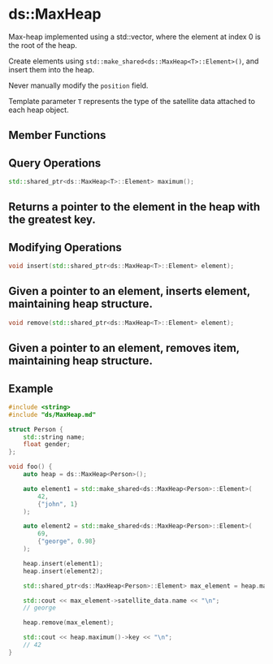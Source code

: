 # ds::MaxHeap

Max-heap implemented using a std::vector, where the element at index 0 is the root of the heap. 

Create elements using `std::make_shared<ds::MaxHeap<T>::Element>()`, and insert them into the heap.

Never manually modify the `position` field.

Template parameter `T` represents the type of the satellite data attached to each heap object.

## Member Functions
**Query Operations**
---
```cpp
std::shared_ptr<ds::MaxHeap<T>::Element> maximum();
```
Returns a pointer to the element in the heap with the greatest key.
---
**Modifying Operations**
---
```cpp
void insert(std::shared_ptr<ds::MaxHeap<T>::Element> element);
```
Given a pointer to an element, inserts element, maintaining heap structure.
---

```cpp
void remove(std::shared_ptr<ds::MaxHeap<T>::Element> element);
```
Given a pointer to an element, removes item, maintaining heap structure.
---

## Example

```cpp
#include <string>
#include "ds/MaxHeap.md"

struct Person {
    std::string name;
    float gender;
};

void foo() {
    auto heap = ds::MaxHeap<Person>();

    auto element1 = std::make_shared<ds::MaxHeap<Person>::Element>(
        42, 
        {"john", 1}
    );

    auto element2 = std::make_shared<ds::MaxHeap<Person>::Element>(
        69, 
        {"george", 0.98}
    );

    heap.insert(element1);
    heap.insert(element2);

    std::shared_ptr<ds::MaxHeap<Person>::Element> max_element = heap.maximum();

    std::cout << max_element->satellite_data.name << "\n";
    // george

    heap.remove(max_element);

    std::cout << heap.maximum()->key << "\n";
    // 42
}
```